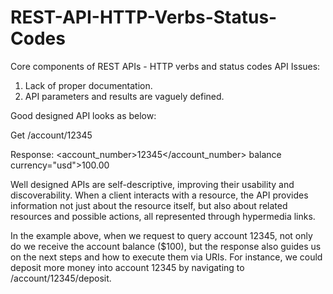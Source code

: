 # REST-API-HTTP-Verbs-Status-Codes
Core components of REST APIs - HTTP verbs and status codes
API Issues:
1. Lack of proper documentation.
2. API parameters and results are vaguely defined.


Good designed API looks as below:

Get /account/12345

Response:
<account>
<account_number>12345</account_number>
    balance currency="usd">100.00</balance>
    <link rel="deposit" href="/account/12345/deposit" />
    <link rel="deposit" href="/account/12345/withdraw" />
    <link rel="deposit" href="/account/12345/transfer" />
    <link rel="deposit" href="/account/12345/close" />
</account>

Well designed APIs are self-descriptive, improving their usability and discoverability. When a client interacts with a resource, the API provides information not just about the resource itself, but also about related resources and possible actions, all represented through hypermedia links.

In the example above, when we request to query account 12345, not only do we receive the account balance ($100), but the response also guides us on the next steps and how to execute them via URIs. For instance, we could deposit more money into account 12345 by navigating to /account/12345/deposit.

